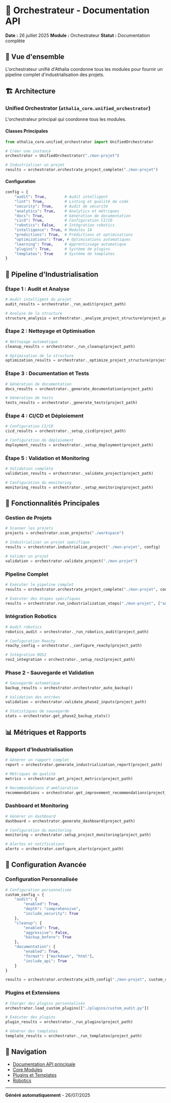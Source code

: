 # 🎼 Orchestrateur - Documentation API

**Date :** 26 juillet 2025
**Module :** Orchestrateur
**Statut :** Documentation complète

## 🎯 Vue d'ensemble

L'orchestrateur unifié d'Athalia coordonne tous les modules pour fournir un pipeline complet d'industrialisation des projets.

## 🏗️ Architecture

### **Unified Orchestrator** (`athalia_core.unified_orchestrator`)

L'orchestrateur principal qui coordonne tous les modules.

#### Classes Principales
```python
from athalia_core.unified_orchestrator import UnifiedOrchestrator

# Créer une instance
orchestrator = UnifiedOrchestrator("./mon-projet")

# Industrialiser un projet
results = orchestrator.orchestrate_project_complete("./mon-projet")
```

#### Configuration
```python
config = {
    "audit": True,        # Audit intelligent
    "lint": True,         # Linting et qualité de code
    "security": True,     # Audit de sécurité
    "analytics": True,    # Analytics et métriques
    "docs": True,         # Génération de documentation
    "cicd": True,         # Configuration CI/CD
    "robotics": False,    # Intégration robotics
    "intelligence": True, # Modules IA
    "predictions": True,  # Prédictions et optimisations
    "optimizations": True, # Optimisations automatiques
    "learning": True,     # Apprentissage automatique
    "plugins": True,      # Système de plugins
    "templates": True     # Système de templates
}
```

## 🔄 Pipeline d'Industrialisation

### **Étape 1 : Audit et Analyse**
```python
# Audit intelligent du projet
audit_results = orchestrator._run_audit(project_path)

# Analyse de la structure
structure_analysis = orchestrator._analyze_project_structure(project_path)
```

### **Étape 2 : Nettoyage et Optimisation**
```python
# Nettoyage automatique
cleanup_results = orchestrator._run_cleanup(project_path)

# Optimisation de la structure
optimization_results = orchestrator._optimize_project_structure(project_path)
```

### **Étape 3 : Documentation et Tests**
```python
# Génération de documentation
docs_results = orchestrator._generate_documentation(project_path)

# Génération de tests
tests_results = orchestrator._generate_tests(project_path)
```

### **Étape 4 : CI/CD et Déploiement**
```python
# Configuration CI/CD
cicd_results = orchestrator._setup_cicd(project_path)

# Configuration de déploiement
deployment_results = orchestrator._setup_deployment(project_path)
```

### **Étape 5 : Validation et Monitoring**
```python
# Validation complète
validation_results = orchestrator._validate_project(project_path)

# Configuration du monitoring
monitoring_results = orchestrator._setup_monitoring(project_path)
```

## 🎯 Fonctionnalités Principales

### **Gestion de Projets**
```python
# Scanner les projets
projects = orchestrator.scan_projects("./workspace")

# Industrialiser un projet spécifique
results = orchestrator.industrialize_project("./mon-projet", config)

# Valider un projet
validation = orchestrator.validate_project("./mon-projet")
```

### **Pipeline Complet**
```python
# Exécuter le pipeline complet
results = orchestrator.orchestrate_project_complete("./mon-projet", config)

# Exécuter des étapes spécifiques
results = orchestrator.run_industrialization_steps("./mon-projet", ["audit", "cleanup"])
```

### **Intégration Robotics**
```python
# Audit robotics
robotics_audit = orchestrator._run_robotics_audit(project_path)

# Configuration Reachy
reachy_config = orchestrator._configure_reachy(project_path)

# Intégration ROS2
ros2_integration = orchestrator._setup_ros2(project_path)
```

### **Phase 2 - Sauvegarde et Validation**
```python
# Sauvegarde automatique
backup_results = orchestrator.orchestrator_auto_backup()

# Validation des entrées
validation = orchestrator.validate_phase2_inputs(project_path)

# Statistiques de sauvegarde
stats = orchestrator.get_phase2_backup_stats()
```

## 📊 Métriques et Rapports

### **Rapport d'Industrialisation**
```python
# Générer un rapport complet
report = orchestrator.generate_industrialization_report(project_path)

# Métriques de qualité
metrics = orchestrator.get_project_metrics(project_path)

# Recommandations d'amélioration
recommendations = orchestrator.get_improvement_recommendations(project_path)
```

### **Dashboard et Monitoring**
```python
# Générer un dashboard
dashboard = orchestrator.generate_dashboard(project_path)

# Configuration du monitoring
monitoring = orchestrator.setup_project_monitoring(project_path)

# Alertes et notifications
alerts = orchestrator.configure_alerts(project_path)
```

## 🔧 Configuration Avancée

### **Configuration Personnalisée**
```python
# Configuration personnalisée
custom_config = {
    "audit": {
        "enabled": True,
        "depth": "comprehensive",
        "include_security": True
    },
    "cleanup": {
        "enabled": True,
        "aggressive": False,
        "backup_before": True
    },
    "documentation": {
        "enabled": True,
        "format": ["markdown", "html"],
        "include_api": True
    }
}

results = orchestrator.orchestrate_with_config("./mon-projet", custom_config)
```

### **Plugins et Extensions**
```python
# Charger des plugins personnalisés
orchestrator.load_custom_plugins(["./plugins/custom_audit.py"])

# Exécuter des plugins
plugin_results = orchestrator._run_plugins(project_path)

# Générer des templates
template_results = orchestrator._run_templates(project_path)
```

## 🔗 Navigation

- [Documentation API principale](README.md)
- [Core Modules](API/core_modules.md)
- [Plugins et Templates](API/plugins.md)
- [Robotics](API/robotics.md)

---

**Généré automatiquement** - 26/07/2025
